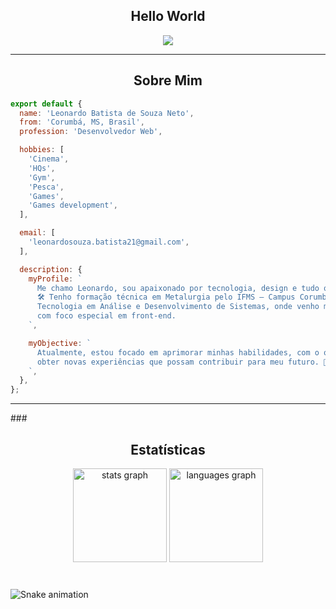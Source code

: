 <div align="center">
<h2 align="center">Hello World</h2>
</div>

<p align="center">
  <img src="https://i.pinimg.com/originals/5b/e7/14/5be714881bbe562fb5e51c24ae773159.gif" />
</p>

<hr>

<h2 align="center">Sobre Mim</h2>

```js
export default {
  name: 'Leonardo Batista de Souza Neto',
  from: 'Corumbá, MS, Brasil',
  profession: 'Desenvolvedor Web',

  hobbies: [
    'Cinema',
    'HQs',
    'Gym',
    'Pesca',
    'Games',
    'Games development',
  ],

  email: [
    'leonardosouza.batista21@gmail.com',
  ],

  description: {
    myProfile: `
      Me chamo Leonardo, sou apaixonado por tecnologia, design e tudo que envolve desenvolvimento de sistemas.
      🛠️ Tenho formação técnica em Metalurgia pelo IFMS – Campus Corumbá, e atualmente estou cursando
      Tecnologia em Análise e Desenvolvimento de Sistemas, onde venho me aprofundando em desenvolvimento web
      com foco especial em front-end.
    `,

    myObjective: `
      Atualmente, estou focado em aprimorar minhas habilidades, com o objetivo de
      obter novas experiências que possam contribuir para meu futuro. 🚀
    `,
  },
};

```
<hr>
###
<h2 align="center">Estatísticas</h2>
<div align="center">
  <img src="https://github-readme-stats.vercel.app/api?username=mrsneto&hide_title=false&hide_rank=false&show_icons=true&include_all_commits=true&count_private=true&disable_animations=false&theme=dracula&locale=en&hide_border=false" height="150" alt="stats graph"  />
  <img src="https://github-readme-stats.vercel.app/api/top-langs?username=mrsneto&locale=en&hide_title=false&layout=compact&card_width=320&langs_count=5&theme=dracula&hide_border=false" height="150" alt="languages graph"  />
</div>

###







###

<br clear="both">

<img src="https://raw.githubusercontent.com/mrsneto/mrsneto/output/snake.svg" alt="Snake animation" />

###
